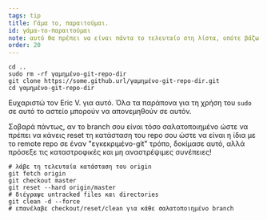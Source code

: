 ```yaml
---
tags: tip
title: Γάμα το, παραιτούμαι.
id: γάμα-το-παραιτούμαι
note: αυτό θα πρέπει να είναι πάντα το τελευταίο στη λίστα, οπότε βάζω την αρίθμηση μέχρι το 20 ώστε να μη το μετονομάζω/επαναριθμίζω
order: 20
---
```


```git
cd ..
sudo rm -rf γαμημένο-git-repo-dir
git clone https://some.github.url/γαμημένο-git-repo-dir.git
cd γαμημένο-git-repo-dir
```

Ευχαριστώ τον Eric V. για αυτό. Όλα τα παράπονα για τη χρήση του `sudo` σε αυτό το αστείο μπορούν να απονεμηθούν σε αυτόν. 


Σοβαρά πάντως, αν το branch σου είναι τόσο σαλατοποιημένο ώστε να πρέπει να κάνεις reset τη κατάσταση του repo σου ώστε να είναι η ίδια με το remote repo σε έναν "εγκεκριμένο-git" τρόπο, δοκίμασε αυτό, αλλά πρόσεξε τις καταστροφικές και μη αναστρέψιμες συνέπειες!

```git
# λάβε τη τελευταία κατάσταση του origin
git fetch origin
git checkout master
git reset --hard origin/master
# διέγραψε untracked files και directories
git clean -d --force
# επανέλαβε checkout/reset/clean για κάθε σαλατοποιημένο branch
```